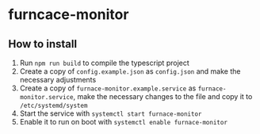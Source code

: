 # furncace-monitor

## How to install

1. Run `npm run build` to compile the typescript project
2. Create a copy of `config.example.json` as `config.json` and make the necessary adjustments
3. Create a copy of `furnace-monitor.example.service` as `furnace-monitor.service`, make the necessary changes to the file and copy it to `/etc/systemd/system`
4. Start the service with `systemctl start furnace-monitor`
5. Enable it to run on boot with `systemctl enable furnace-monitor`
